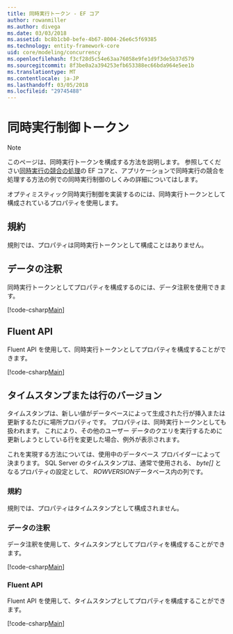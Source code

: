```yaml
---
title: 同時実行トークン - EF コア
author: rowanmiller
ms.author: divega
ms.date: 03/03/2018
ms.assetid: bc8b1cb0-befe-4b67-8004-26e6c5f69385
ms.technology: entity-framework-core
uid: core/modeling/concurrency
ms.openlocfilehash: f3cf28d5c54e63aa76058e9fe1d9f3de5b37d579
ms.sourcegitcommit: 8f3be0a2a394253efb653388ec66bda964e5ee1b
ms.translationtype: MT
ms.contentlocale: ja-JP
ms.lasthandoff: 03/05/2018
ms.locfileid: "29745488"
---
```

# <a name="concurrency-tokens"></a>同時実行制御トークン

> [!NOTE]
> このページは、同時実行トークンを構成する方法を説明します。 参照してください[同時実行の競合の処理](../saving/concurrency.md)の EF コアと、アプリケーションで同時実行の競合を処理する方法の例での同時実行制御のしくみの詳細についてはします。

オプティミスティック同時実行制御を実装するのには、同時実行トークンとして構成されているプロパティを使用します。

## <a name="conventions"></a>規約

規則では、プロパティは同時実行トークンとして構成ことはありません。

## <a name="data-annotations"></a>データの注釈

同時実行トークンとしてプロパティを構成するのには、データ注釈を使用できます。

[!code-csharp[Main](../../../samples/core/Modeling/DataAnnotations/Samples/Concurrency.cs#ConfigureConcurrencyAnnotations)]

## <a name="fluent-api"></a>Fluent API

Fluent API を使用して、同時実行トークンとしてプロパティを構成することができます。

[!code-csharp[Main](../../../samples/core/Modeling/FluentAPI/Samples/Concurrency.cs#ConfigureConcurrencyFluent)]

## <a name="timestamprow-version"></a>タイムスタンプまたは行のバージョン

タイムスタンプは、新しい値がデータベースによって生成された行が挿入または更新するたびに場所プロパティです。 プロパティは、同時実行トークンとしても扱われます。 これにより、その他のユーザー データのクエリを実行するために更新しようとしている行を変更した場合、例外が表示されます。

これを実現する方法については、使用中のデータベース プロバイダーによって決まります。 SQL Server のタイムスタンプは、通常で使用される、 *byte[]* となるプロパティの設定として、 *ROWVERSION*データベース内の列です。

### <a name="conventions"></a>規約

規則では、プロパティはタイムスタンプとして構成されません。

### <a name="data-annotations"></a>データの注釈

データ注釈を使用して、タイムスタンプとしてプロパティを構成することができます。

[!code-csharp[Main](../../../samples/core/Modeling/DataAnnotations/Samples/Timestamp.cs#ConfigureTimestampAnnotations)]

### <a name="fluent-api"></a>Fluent API

Fluent API を使用して、タイムスタンプとしてプロパティを構成することができます。

[!code-csharp[Main](../../../samples/core/Modeling/FluentAPI/Samples/Timestamp.cs#ConfigureTimestampFluent)]
